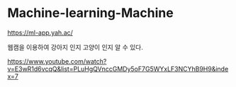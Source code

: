 # Machine-learning-Machine

https://ml-app.yah.ac/

웹캠을 이용하여 강아지 인지 고양이 인지 알 수 있다.

https://www.youtube.com/watch?v=E3wR1d6vcqQ&list=PLuHgQVnccGMDy5oF7G5WYxLF3NCYhB9H9&index=7
